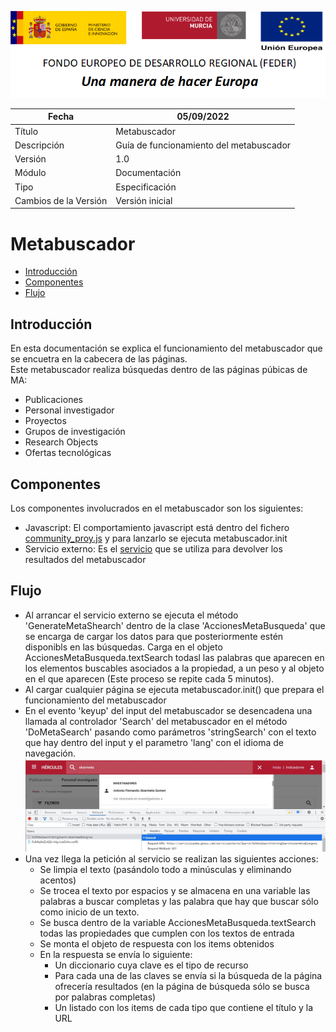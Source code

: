 ![](./media/CabeceraDocumentosMD.png)

| Fecha                 | 05/09/2022                               |
| --------------------- | ---------------------------------------- |
| Título                | Metabuscador                             |
| Descripción           | Guía de funcionamiento del metabuscador  |
| Versión               | 1.0                                      |
| Módulo                | Documentación                            |
| Tipo                  | Especificación                           |
| Cambios de la Versión | Versión inicial                          |

# Metabuscador

 - [Introducción](#introducción)
 - [Componentes](#componentes)
 - [Flujo](#flujo)

## Introducción
En esta documentación se explica el funcionamiento del metabuscador que se encuetra en la cabecera de las páginas.  
Este metabuscador realiza búsquedas dentro de las páginas púbicas de MA:
 - Publicaciones
 - Personal investigador
 - Proyectos
 - Grupos de investigación
 - Research Objects
 - Ofertas tecnológicas

## Componentes
Los componentes involucrados en el metabuscador son los siguientes:
 - Javascript: El comportamiento javascript está dentro del fichero [community_proy.js](https://github.com/HerculesCRUE/HerculesED/blob/main/Web/Estilos/theme/community_proy.js) y para lanzarlo se ejecuta metabuscador.init
 - Servicio externo: Es el [servicio](https://github.com/HerculesCRUE/HerculesMA/tree/main/src/Hercules.MA.ServicioExterno) que se utiliza para devolver los resultados del metabuscador 

## Flujo
 - Al arrancar el servicio externo se ejecuta el método 'GenerateMetaShearch' dentro de la clase 'AccionesMetaBusqueda' que se encarga de cargar los datos para que posteriormente estén disponibls en las búsquedas. Carga en el objeto AccionesMetaBusqueda.textSearch todasl las palabras que aparecen en los elementos buscables asociados a la propiedad, a un peso y al objeto en el que aparecen (Este proceso se repite cada 5 minutos).
 - Al cargar cualquier página se ejecuta metabuscador.init() que prepara el funcionamiento del metabuscador
 - En el evento 'keyup' del input del metabuscador se desencadena una llamada al controlador 'Search' del metabuscador en el método 'DoMetaSearch' pasando como parámetros 'stringSearch' con el texto que hay dentro del input y el parametro 'lang' con el idioma de navegación.
 ![](./media/Metabuscador/Peticion.jpg)
 - Una vez llega la petición al servicio se realizan las siguientes acciones:
   - Se limpia el texto (pasándolo todo a minúsculas y eliminando acentos) 
   - Se trocea el texto por espacios y se almacena en una variable las palabras a buscar completas y las palabra que hay que buscar sólo como inicio de un texto.
   - Se busca dentro de la variable AccionesMetaBusqueda.textSearch todas las propiedades que cumplen con los textos de entrada
   - Se monta el objeto de respuesta con los items obtenidos
   - En la respuesta se envía lo siguiente:
     - Un diccionario cuya clave es el tipo de recurso
     - Para cada una de las claves se envía si la búsqueda de la página ofrecería resultados (en la página de búsqueda sólo se busca por palabras completas) 
     - Un listado con los items de cada tipo que contiene el título y la URL
